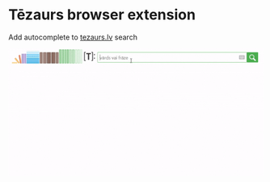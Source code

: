 # Tēzaurs browser extension

Add autocomplete to [tezaurs.lv](https://tezaurs.lv) search

![usage example](/readme-assets/example.gif)
